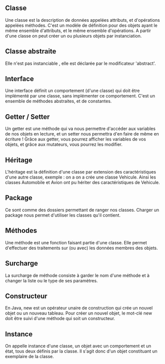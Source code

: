 ## Classe 
Une classe est la description de données appelées attributs, et d'opérations appelées méthodes. C'est un modèle de définition pour des objets ayant le même ensemble d'attributs, et le même ensemble d'opérations. A partir d'une classe on peut créer un ou plusieurs objets par instanciation.

## Classe abstraite
Elle n'est pas instanciable , elle est déclarée par le modificateur 'abstract'. 

## Interface
 Une interface définit un comportement (d'une classe) qui doit être implémenté par une classe, sans implémenter ce comportement. C'est un ensemble de méthodes abstraites, et de constantes.

## Getter / Setter
Un getter est une méthode qui va nous permettre d'accéder aux variables de nos objets en lecture, et un setter nous permettra d'en faire de même en écriture ! Grâce aux getter, vous pourrez afficher les variables de vos objets, et grâce aux mutateurs, vous pourrez les modifier.

## Héritage
L'héritage est la définition d'une classe par extension des caractéristiques d'une autre classe, exemple : on a on a crée une classe Vehicule. Ainsi les classes Automobile et Avion ont pu hériter des caractéristiques de Vehicule.

## Package
Ce sont comme des dossiers permettant de ranger nos classes. Charger un package nous permet d'utiliser les classes qu'il contient.

## Méthodes
Une méthode est une fonction faisant partie d'une classe. Elle permet d'effectuer des traitements sur (ou avec) les données membres des objets.

## Surcharge
La surcharge de méthode consiste à garder le nom d'une méthode et à changer la liste ou le type de ses paramètres.

## Constructeur
En Java, new est un opérateur unaire de construction qui crée un nouvel objet ou un nouveau tableau. Pour créer un nouvel objet, le mot-clé new doit être suivi d'une méthode qui soit un constructeur. 

## Instance
On appelle instance d'une classe, un objet avec un comportement et un état, tous deux définis par la classe. Il s'agit donc d'un objet constituant un exemplaire de la classe. 
